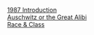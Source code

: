 [1987 Introduction](https://www.sinistra.net/lib/upt/comlef/cosi/cosiicebee.html)  
[Auschwitz or the Great Alibi](https://www.sinistra.net/lib/upt/comlef/cosi/cosiicebie.html)  
[Race & Class](http://www.sinistra.net/lib/upt/comlef/cosi/cosiiceboe.html)
